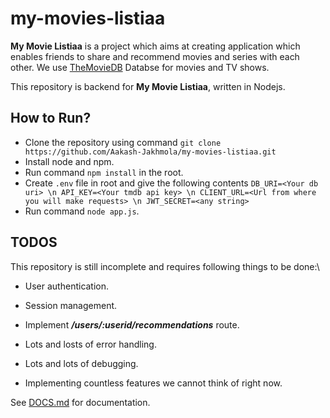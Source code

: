 # **my-movies-listiaa**

**My Movie Listiaa** is a project which aims at creating application which enables friends to share and recommend movies and series with each other.
We use [TheMovieDB](https://www.themoviedb.org) Databse for movies and TV shows.

This repository is backend for **My Movie Listiaa**, written in Nodejs.

## How to Run?

 - Clone the repository using command `git clone https://github.com/Aakash-Jakhmola/my-movies-listiaa.git`
 - Install node and npm.
 - Run command `npm install` in the root.
 - Create `.env` file in root and give the following contents
    `DB_URI=<Your db uri> \n
     API_KEY=<Your tmdb api key> \n
     CLIENT_URL=<Url from where you will make requests> \n
     JWT_SECRET=<any string>
     ` 
 - Run command `node app.js`. 

## TODOS

This repository is still incomplete and requires following things to be done:\

- User authentication.

- Session management.

- Implement ***/users/:userid/recommendations*** route.

- Lots and losts of error handling.

- Lots and lots of debugging.

- Implementing countless features we cannot think of right now.

See [DOCS.md](DOCS.md) for documentation.
